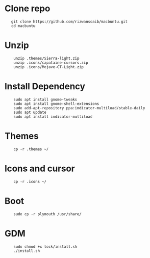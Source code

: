  # Clone repo
       git clone https://github.com/rizwansoaib/macbuntu.git
       cd macbuntu
 
 
 
 
 # Unzip
        unzip .themes/Sierra-light.zip
        unzip .icons/capataine-cursors.zip 
        unzip .icons/Mojave-CT-Light.zip 


        
 
 
 
# Install Dependency
        sudo apt install gnome-tweaks
        sudo apt install gnome-shell-extensions
        sudo add-apt-repository ppa:indicator-multiload/stable-daily
        sudo apt update
        sudo apt install indicator-multiload


# Themes
        cp -r .themes ~/
# Icons and cursor
        cp -r .icons ~/

# Boot
        sudo cp -r plymouth /usr/share/

# GDM
        sudo chmod +x lock/install.sh
        ./install.sh
